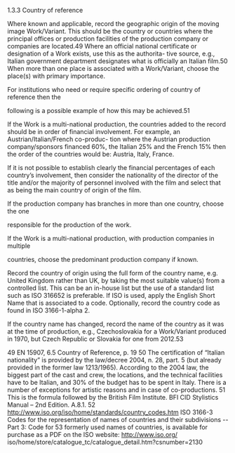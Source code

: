 1.3.3 Country of reference

Where  known  and  applicable,  record  the  geographic  origin  of  the  moving  image
Work/Variant.  This  should  be  the  country  or  countries  where  the  principal  offices  or
production facilities of the production company or companies are located.49 Where an
official  national  certificate  or  designation  of  a  Work  exists,  use  this  as  the  authorita-
tive source, e.g., Italian government department designates what is officially an Italian
film.50 When more than one place is associated with a Work/Variant, choose the place(s)
with primary importance.

For institutions who need or require specific ordering of country of reference then the

following is a possible example of how this may be achieved.51

If the Work is a multi-national production, the countries added to the record should
be in order of financial involvement. For example, an Austrian/Italian/French co-produc-
tion  where  the  Austrian  production  company/sponsors  financed  60%,  the  Italian  25%
and the French 15% then the order of the countries would be: Austria, Italy, France.

If  it  is  not  possible  to  establish  clearly  the  financial  percentages  of  each  country’s
involvement, then consider the nationality of the director of the title and/or the majority
of personnel involved with the film and select that as being the main country of origin
of the film.

If the production company has branches in more than one country, choose the one

responsible for the production of the work.

If  the  Work  is  a  multi-national  production,  with  production  companies  in  multiple

countries, choose the predominant production company if known.

Record  the  country  of  origin  using  the  full  form  of  the  country  name,  e.g.  United
Kingdom rather than UK, by taking the most suitable value(s) from a controlled list. This
can be an in-house list but the use of a standard list such as ISO 316652 is preferable. If
ISO is used, apply the English Short Name that is associated to a code. Optionally, record
the country code as found in ISO 3166-1-alpha 2.

If the country name has changed, record the name of the country as it was at the
time of production, e.g., Czechoslovakia for a Work/Variant produced in 1970, but Czech
Republic or Slovakia for one from 2012.53

49  EN 15907, 6.5 Country of Reference, p. 19
50  The certification of “Italian nationality” is provided by the law/decree 2004, n. 28, part. 5 (but already
provided in the former law 1213/1965). According to the 2004 law, the biggest part of the cast and crew, the
locations, and the technical facilities have to be Italian, and 30% of the budget has to be spent in Italy. There is
a number of exceptions for artistic reasons and in case of co-productions.
51  This is the formula followed by the British Film Institute. BFI CID Stylistics Manual – 2nd Edition. A.8.1.
52  http://www.iso.org/iso/home/standards/country_codes.htm
ISO 3166-3 Codes for the representation of names of countries and their subdivisions -- Part 3: Code for
53
formerly used names of countries, is available for purchase as a PDF on the ISO website: http://www.iso.org/
iso/home/store/catalogue_tc/catalogue_detail.htm?csnumber=2130


